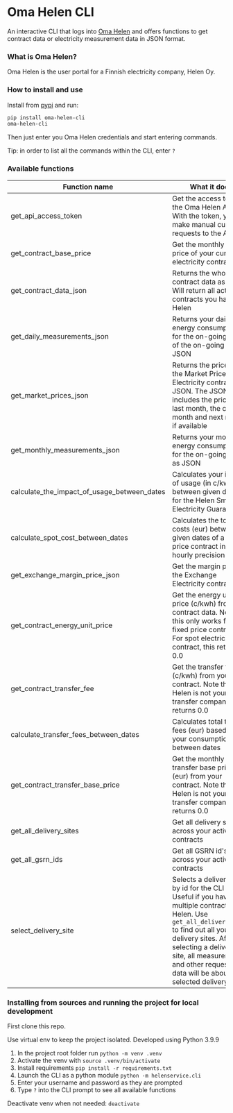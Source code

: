 # Oma Helen CLI

An interactive CLI that logs into [Oma Helen](https://www.helen.fi/kirjautuminen) and offers functions to get contract data or electricity measurement data in JSON format.

### What is Oma Helen?

Oma Helen is the user portal for a Finnish electricity company, Helen Oy.

### How to install and use

Install from [pypi](https://pypi.org/project/oma-helen-cli/) and run: 
```sh
pip install oma-helen-cli
oma-helen-cli
```

Then just enter you Oma Helen credentials and start entering commands. 

Tip: in order to list all the commands within the CLI, enter `?`

### Available functions

| Function name                 | What it does |
|-------------------------------|--------------|
| get_api_access_token          | Get the access token to the Oma Helen API. With the token, you can make manual curl requests to the API |
| get_contract_base_price       | Get the monthly base price of your current electricity contract |
| get_contract_data_json        | Returns the whole contract data as JSON. Will return all active contracts you have with Helen |
| get_daily_measurements_json   | Returns your daily energy consumption for the on-going month of the on-going year as JSON |
| get_market_prices_json        | Returns the prices for the Market Price Electricity contract as JSON. The JSON includes the price for last month, the current month and next month if available |
| get_monthly_measurements_json | Returns your monthly energy consumption for the on-going year as JSON |
| calculate_the_impact_of_usage_between_dates | Calculates your impact of usage (in c/kwh) between given dates for the Helen Smart Electricity Guarantee |
| calculate_spot_cost_between_dates | Calculates the total costs (eur) between given dates of a spot price contract in an hourly precision |
| get_exchange_margin_price_json | Get the margin price of the Exchange Electricity contract |
| get_contract_energy_unit_price | Get the energy unit price (c/kwh) from your contract data. Note that this only works for fixed price contracts. For spot electricity contract, this returns 0.0 |
| get_contract_transfer_fee      | Get the transfer fees (c/kwh) from your contract. Note that if Helen is not your transfer company, this returns 0.0 |
| calculate_transfer_fees_between_dates | Calculates total transfer fees (eur) based on your consumption between dates |
| get_contract_transfer_base_price | Get the monthly transfer base price (eur) from your contract. Note that if Helen is not your transfer company, this returns 0.0 |
| get_all_delivery_sites | Get all delivery sites across your active contracts |
| get_all_gsrn_ids | Get all GSRN id's across your active contracts |
| select_delivery_site | Selects a delivery site by id for the CLI to use. Useful if you have multiple contracts with Helen. Use `get_all_delivery_sites` to find out all your delivery sites. After selecting a delivery site, all measurements and other requested data will be about the selected delivery site. |

### Installing from sources and running the project for local development

First clone this repo.

Use virtual env to keep the project isolated. Developed using Python 3.9.9

1. In the project root folder run `python -m venv .venv`
2. Activate the venv with `source .venv/bin/activate`
3. Install requirements `pip install -r requirements.txt`
4. Launch the CLI as a python module `python -m helenservice.cli`
5. Enter your username and password as they are prompted
6. Type `?` into the CLI prompt to see all available functions

Deactivate venv when not needed: `deactivate`
